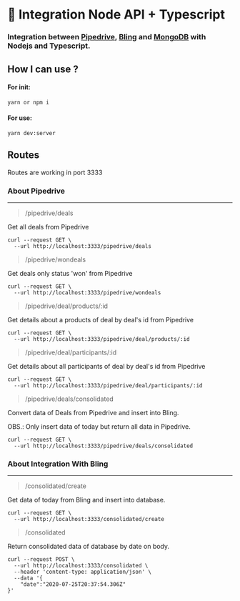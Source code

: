 # 🚀️ Integration Node API + Typescript

### Integration between [Pipedrive](https://www.pipedrive.com/pt/gettingstarted?utm_source=google&utm_medium=cpc&utm_campaign=BR_PG_Brd_Pure_Brand_Exact&utm_content=Core&utm_term=pipedrive&cid=339353574&aid=25260185814&tid=kwd-35635346868), [Bling](https://www.bling.com.br/tour/gerenciador-financeiro#utm_source=Google&utm_medium=cpc&utm_campaign=Google_institucional_gerenciador_financeiro) and [MongoDB](https://www.mongodb.com/cloud/atlas) with Nodejs and Typescript.

## How I can use ?

#### For init:

```
yarn or npm i
```
#### For use:

```
yarn dev:server
```
## Routes

Routes are working in port 3333

### About Pipedrive
___________________

> /pipedrive/deals

Get all deals from Pipedrive

```curl
curl --request GET \
  --url http://localhost:3333/pipedrive/deals
```
> /pipedrive/wondeals

Get deals only status 'won' from Pipedrive

```curl
curl --request GET \
  --url http://localhost:3333/pipedrive/wondeals
```

> /pipedrive/deal/products/:id

Get details about a products of deal by deal's id from Pipedrive

```curl
curl --request GET \
  --url http://localhost:3333/pipedrive/deal/products/:id
```
> /pipedrive/deal/participants/:id

Get details about all participants of deal by deal's id from Pipedrive

```curl
curl --request GET \
  --url http://localhost:3333/pipedrive/deal/participants/:id
```
> /pipedrive/deals/consolidated

Convert data of Deals from Pipedrive and insert into Bling.

OBS.: Only insert data of today but return all data in Pipedrive.

```curl
curl --request GET \
  --url http://localhost:3333/pipedrive/deals/consolidated
```

### About Integration With Bling
_______

> /consolidated/create

Get data of today from Bling and insert into database.

```curl
curl --request GET \
  --url http://localhost:3333/consolidated/create
```
> /consolidated

Return consolidated data of database by date on body.

```curl
curl --request POST \
  --url http://localhost:3333/consolidated \
  --header 'content-type: application/json' \
  --data '{
	"date":"2020-07-25T20:37:54.306Z"
}'
```
